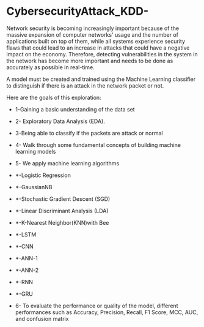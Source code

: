 # CybersecurityAttack_KDD-

Network security is becoming increasingly important because of the massive expansion of computer networks' usage and the number of applications built on top of them, while all systems experience security flaws that could lead to an increase in attacks that could have a negative impact on the economy. Therefore, detecting vulnerabilities in the system in the network has become more important and needs to be done as accurately as possible in real-time.


A model must be created and trained using the Machine Learning classifier to distinguish if there is an attack in the network packet or not.

Here are the goals of this exploration:

* 1-Gaining a basic understanding of the data set
* 2- Exploratory Data Analysis (EDA). 
* 3-Being able to classify if the packets are attack or normal
* 4- Walk through some fundamental concepts of building machine learning models
* 5- We apply machine learning algorithms 
 * *-Logistic Regression
 * *-GaussianNB
 * *-Stochastic Gradient Descent (SGD)
 * *-Linear Discriminant Analysis (LDA)
 * *-K-Nearest Neighbor(KNN)with Bee
 * *-LSTM
 * *-CNN
 * *-ANN-1
 * *-ANN-2
 * *-RNN
 * *-GRU

* 6- To evaluate the performance or quality of the model, different performances such as Accuracy, Precision, Recall, F1 Score, MCC, AUC, and confusion matrix
